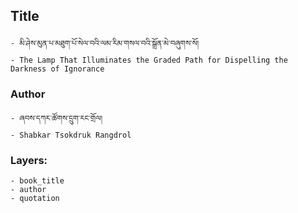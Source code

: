 ## Title
	- མི་ཤེས་མུན་པ་མཐུག་པོ་སེལ་བའི་ལམ་རིམ་གསལ་བའི་སྒྲོན་མེ་བཞུགས་སོ།
	- The Lamp That Illuminates the Graded Path for Dispelling the Darkness of Ignorance

### Author
	- ཞབས་དཀར་ཚོགས་དྲུག་རང་གྲོལ།
	- Shabkar Tsokdruk Rangdrol

### Layers:
	- book_title
	- author
	- quotation
